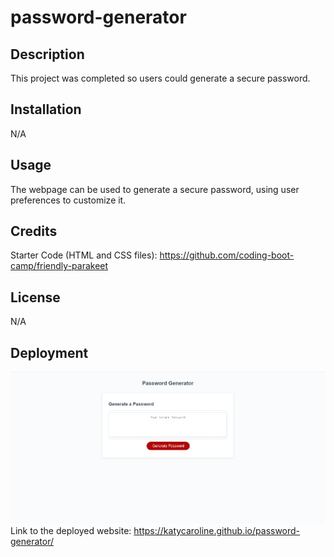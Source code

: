 # password-generator

## Description

This project was completed so users could generate a secure password. 

## Installation

N/A

## Usage

The webpage can be used to generate a secure password, using user preferences to customize it.

## Credits

Starter Code (HTML and CSS files): https://github.com/coding-boot-camp/friendly-parakeet

## License

N/A

## Deployment

![Screenshot of the deployed "password-generator"](assets/deployed-website.png)
Link to the deployed website: https://katycaroline.github.io/password-generator/